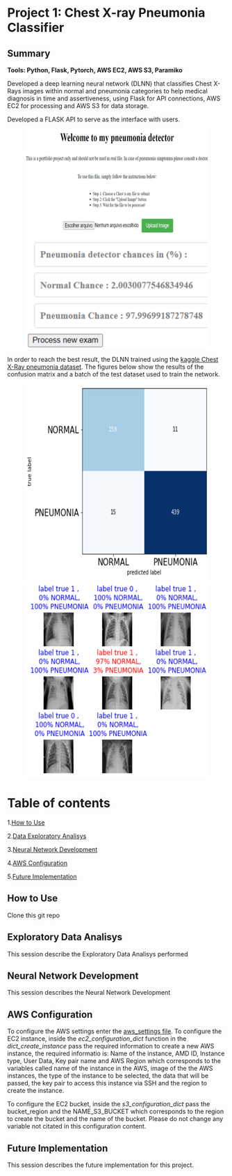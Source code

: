 
# Project 1: Chest X-ray Pneumonia Classifier

## Summary
**Tools: Python, Flask, Pytorch, AWS EC2, AWS S3, Paramiko**

Developed a deep learning neural network (DLNN) that classifies Chest X-Rays images within normal and pneumonia categories to help medical diagnosis in time and assertiveness, using Flask for API connections, AWS EC2 for processing and AWS S3 for data storage.

Developed a FLASK API to serve as the interface with users.
<p align="center">
  <img src="images_read_me/flask_api2.PNG" width="425" height="250">
  <img src="images_read_me/result_api2.PNG" width="425" height="250">
</p>
 
In order to reach the best result, the DLNN trained using the [kaggle Chest X-Ray pneumonia dataset](https://www.kaggle.com/datasets/paultimothymooney/chest-xray-pneumonia). The figures below show the results of the confusion matrix and a batch of the test dataset used to train the network.

<p align="center">
  <img src="images_read_me/confusion_matrix4.png" width="425" height="450">
  <img src="images_read_me/batch_result2.png" width="425" height="450">
</p>

# Table of contents
1.[How to Use](#How-to-Use)

2.[Data Exploratory Analisys](#Exploratory-Data-Analisys)

3.[Neural Network Development](#Neural-Network-Development)

4.[AWS Configuration](#AWS-Configuration)


5.[Future Implementation](#Future-Implementation)


## How to Use
Clone this git repo 

## Exploratory Data Analisys
This session describe the Exploratory Data Analisys performed

## Neural Network Development
This session describes the Neural Network Development

## AWS Configuration

  To configure the AWS settings enter the [aws_settings file](aws_files_config/aws_settings.py). To configure the EC2 instance, inside the *ec2_configuration_dict* function in the *dict_create_instance* pass the required information to create a new AWS instance, the required informatio is: Name of the instance, AMD ID, Instance type,  User Data, Key pair name and AWS Region which corresponds to the variables called name of the instance in the AWS, image of the the AWS instances, the type of the instance to be selected, the data that will be passed, the key pair to access this instance via SSH and the region to create the instance.
  
  To configure the EC2 bucket, inside the *s3_configuration_dict* pass the bucket_region and the NAME_S3_BUCKET which corresponds to the region to create the bucket and the name of the bucket. Please do not change any variable not citated in this configuration content. 
  
  
## Future Implementation
This session describes the future implementation for this project.



